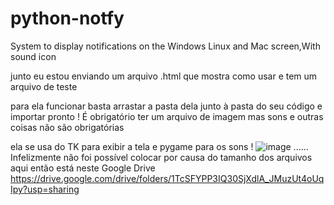 # python-notfy
System to display notifications on the Windows Linux and Mac screen,With sound icon


junto eu estou enviando um arquivo .html que mostra como usar e tem um arquivo de teste 

para ela funcionar basta arrastar a pasta dela junto à pasta do seu código e importar pronto ! É obrigatório ter um arquivo de imagem mas sons e outras coisas não são obrigatórias

ela se usa do TK para exibir a tela e pygame para os sons !
![image](https://github.com/user-attachments/assets/befc5195-217a-4db4-b96d-b9043d24b5ba)
......
Infelizmente não foi possível colocar por causa do tamanho dos arquivos aqui então está neste Google Drive
https://drive.google.com/drive/folders/1TcSFYPP3IQ30SjXdlA_JMuzUt4oUqIpy?usp=sharing
